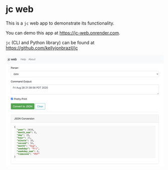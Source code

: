 # jc web

This is a `jc` web app to demonstrate its functionality.

You can demo this app at https://jc-web.onrender.com.

`jc` (CLI and Python library) can be found at https://github.com/kellyjonbrazil/jc

![jc](https://github.com/kellyjonbrazil/jc-web/raw/master/_images/screenshot.png)
